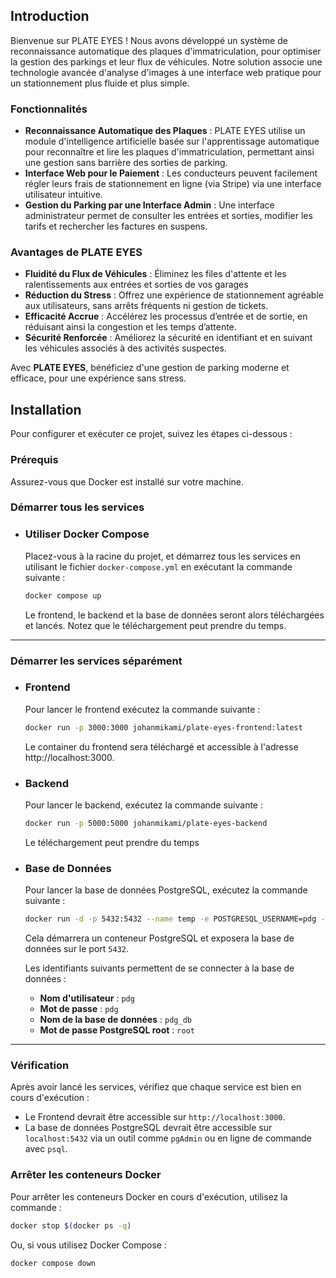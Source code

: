 Introduction
------------

Bienvenue sur PLATE EYES ! Nous avons développé un système de reconnaissance automatique des plaques d'immatriculation, pour optimiser la gestion des parkings et leur flux de véhicules. Notre solution associe une technologie avancée d'analyse d'images à une interface web pratique pour un stationnement plus fluide et plus simple.

### **Fonctionnalités**

 - **Reconnaissance Automatique des Plaques** : 
 PLATE EYES utilise un module d'intelligence artificielle basée sur l'apprentissage automatique pour reconnaître et lire les plaques d'immatriculation, permettant ainsi une gestion sans barrière des sorties de parking.
- **Interface Web pour le Paiement** : 
Les conducteurs peuvent facilement régler leurs frais de stationnement en ligne (via Stripe) via une interface utilisateur intuitive.
- **Gestion du Parking par une Interface Admin** : 
Une interface administrateur permet de consulter les entrées et sorties, modifier les tarifs et rechercher les factures en suspens.

### Avantages de PLATE EYES
- **Fluidité du Flux de Véhicules** : Éliminez les files d'attente et les ralentissements aux entrées et sorties de vos garages
- **Réduction du Stress** : Offrez une expérience de stationnement agréable aux utilisateurs, sans arrêts fréquents ni gestion de tickets.
- **Efficacité Accrue** : Accélérez les processus d’entrée et de sortie, en réduisant ainsi la congestion et les temps d’attente.
- **Sécurité Renforcée** : Améliorez la sécurité en identifiant et en suivant les véhicules associés à des activités suspectes.

Avec **PLATE EYES**, bénéficiez d'une gestion de parking moderne et efficace, pour une expérience sans stress.


Installation
------------

Pour configurer et exécuter ce projet, suivez les étapes ci-dessous :

### Prérequis

Assurez-vous que Docker est installé sur votre machine.

### Démarrer tous les services

- ###  **Utiliser Docker Compose**
    
    Placez-vous à la racine du projet, et démarrez tous les services en utilisant le fichier `docker-compose.yml` en exécutant la commande suivante :
    
    ```bash
    docker compose up
    ```
    Le frontend, le backend et la base de données seront alors téléchargées et lancés. Notez que le téléchargement peut prendre du temps.
   
***
### Démarrer les services séparément

      
- ###  **Frontend**
    
    Pour lancer le frontend exécutez la commande suivante :
    
    ```bash
    docker run -p 3000:3000 johanmikami/plate-eyes-frontend:latest
    ```
    Le container du frontend sera téléchargé et accessible à l'adresse http://localhost:3000.

- ###    **Backend**
      
    Pour lancer le backend, exécutez la commande suivante :
    
    ```bash
    docker run -p 5000:5000 johanmikami/plate-eyes-backend
    ```
    Le téléchargement peut prendre du temps

- ###    **Base de Données**
      
    Pour lancer la base de données PostgreSQL, exécutez la commande suivante :
    
    ```bash
    docker run -d -p 5432:5432 --name temp -e POSTGRESQL_USERNAME=pdg -e POSTGRESQL_PASSWORD=pdg -e POSTGRESQL_DATABASE=pdg_db -e POSTGRESQL_POSTGRES_PASSWORD=root jmuhlema/postgresql:16
    ```
    Cela démarrera un conteneur PostgreSQL et exposera la base de données sur le port `5432`. 
    
    Les identifiants suivants permettent de se connecter à la base de données :

    *   **Nom d'utilisateur** : `pdg`
    *   **Mot de passe** : `pdg`
    *   **Nom de la base de données** : `pdg_db`
    *   **Mot de passe PostgreSQL root** : `root`
    
***

###    **Vérification**
  

Après avoir lancé les services, vérifiez que chaque service est bien en cours d'exécution :

-   Le Frontend devrait être accessible sur `http://localhost:3000`.
-   La base de données PostgreSQL devrait être accessible sur `localhost:5432` via un outil comme `pgAdmin` ou en ligne de commande avec `psql`.

###  **Arrêter les conteneurs Docker**
  
Pour arrêter les conteneurs Docker en cours d'exécution, utilisez la commande :
```bash
docker stop $(docker ps -q)
```
Ou, si vous utilisez Docker Compose :
```bash
docker compose down
```

